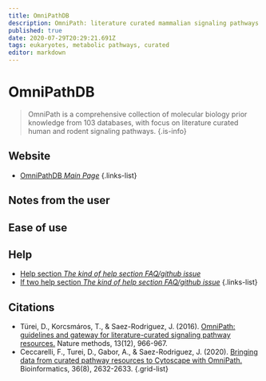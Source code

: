 ```yaml
---
title: OmniPathDB
description: OmniPath: literature curated mammalian signaling pathways.
published: true
date: 2020-07-29T20:29:21.691Z
tags: eukaryotes, metabolic pathways, curated
editor: markdown
---
```


# OmniPathDB

> OmniPath is a comprehensive collection of molecular biology prior knowledge from 103 databases, with focus on literature curated human and rodent signaling pathways.
{.is-info}
 

## Website 

- [OmniPathDB *Main Page*](http://omnipathdb.org/)
 {.links-list}


## Notes from the user

 
## Ease of use


## Help

- [Help section *The kind of help section FAQ/github issue*](https://url_of_the_help_page)
- [If two help section *The kind of help section FAQ/github issue*](https://url_of_the_help_page)
{.links-list}


## Citations

- Türei, D., Korcsmáros, T., & Saez-Rodriguez, J. (2016). [OmniPath: guidelines and gateway for literature-curated signaling pathway resources.](https://www.nature.com/articles/nmeth.4077) Nature methods, 13(12), 966-967.
- Ceccarelli, F., Turei, D., Gabor, A., & Saez-Rodriguez, J. (2020). [Bringing data from curated pathway resources to Cytoscape with OmniPath.](https://academic.oup.com/bioinformatics/article-abstract/36/8/2632/5689817) Bioinformatics, 36(8), 2632-2633.
{.grid-list}